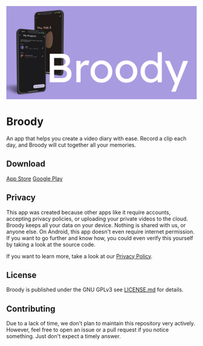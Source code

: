 ![Broody Banner](./banner.png)

# Broody

An app that helps you create a video diary with ease.
Record a clip each day, and Broody will cut together all your memories.

## Download
[App Store](https://apps.apple.com/de/app/broody-daily-video-diary/id1608589705)
[Google Play](https://play.google.com/store/apps/details?id=works.noone.broody)

## Privacy
This app was created because other apps like it require accounts, accepting privacy policies, or uploading your private 
videos to the cloud. Broody keeps all your data on your device. Nothing is shared with us, or anyone else.
On Android, this app doesn't even require internet permission.
If you want to go further and know how, you could even verify this yourself by taking a look at the source code.

If you want to learn more, take a look at our [Privacy Policy](PRIVACY.md).

## License
Broody is published under the GNU GPLv3 see [LICENSE.md](LICENSE.md) for details.

## Contributing
Due to a lack of time, we don't plan to maintain this repository very actively. However, feel free to open an issue or a 
pull request if you notice something. Just don't expect a timely answer.